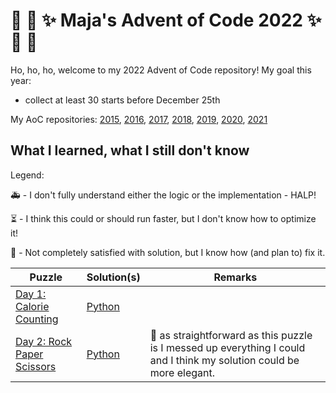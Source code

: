 # :christmas_tree: :snake: :sparkles: Maja's Advent of Code 2022 :sparkles: :snake: :christmas_tree:

Ho, ho, ho, welcome to my 2022 Advent of Code repository!
My goal this year:
- collect at least 30 starts before December 25th

My AoC repositories: [2015](https://github.com/mimikrija/AdventOfCode2015), [2016](https://github.com/mimikrija/AdventOfCode2016), [2017](https://github.com/mimikrija/AdventOfCode2017), [2018](https://github.com/mimikrija/AdventOfCode2018), [2019](https://github.com/mimikrija/AdventOfCode2019), [2020](https://github.com/mimikrija/AdventOfCode2020), [2021](https://github.com/mimikrija/AdventOfCode2021)

## What I learned, what I still don't know

Legend:

:ambulance: - I don't fully understand either the logic or the implementation - HALP!

:hourglass_flowing_sand: - I think this could or should run faster, but I don't know how to optimize it!

:hammer: - Not completely satisfied with solution, but I know how (and plan to) fix it.

Puzzle | Solution(s) | Remarks |
---    |---    |----
[Day 1: Calorie Counting](https://adventofcode.com/2022/day/1) | [Python](python/01.py) | |
[Day 2: Rock Paper Scissors](https://adventofcode.com/2022/day/2) | [Python](python/02.py) | :hammer: as straightforward as this puzzle is I messed up everything I could and I think my solution could be more elegant. |
